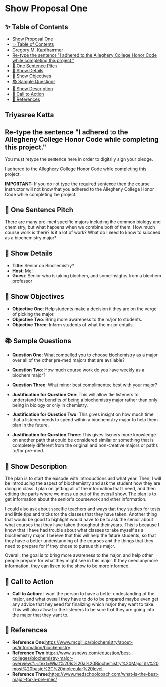 # Show Proposal One

## ✨ Table of Contents

<!---toc start-->

* [Show Proposal One](#show-proposal-one)
* [✨ Table of Contents](#-table-of-contents)
* [Gregory M. Kapfhammer](#gregory-m-kapfhammer)
* [Re-type the sentence "I adhered to the Allegheny College Honor Code while completing this project."](#re-type-the-sentence-i-adhered-to-the-allegheny-college-honor-code-while-completing-this-project)
* [🏁 One Sentence Pitch](#-one-sentence-pitch)
* [🔬 Show Details](#-show-details)
* [📝 Show Objectives](#-show-objectives)
* [📚 Sample Questions](#-sample-questions)
* [🎉 Show Description](#-show-description)
* [📢 Call to Action](#-call-to-action)
* [🦜 References](#-references)

<!---toc end-->

## Triyasree Katta

## Re-type the sentence "I adhered to the Allegheny College Honor Code while completing this project."

You must retype the sentence here in order to digitally sign your pledge.

I adhered to the Allegheny College Honor Code while completing this project.

**IMPORTANT:** If you do not type the required sentence then the course
instructor will not know that you adhered to the Allegheny College Honor Code
while completing the project.

## 🏁 One Sentence Pitch

There are many pre-med specific majors including the common biology and chemistry, but what happens when we combine both of them. How much course work is there? Is it a lot of work? What do I need to know to succeed as a biochemistry major?

## 🔬 Show Details

- **Title**: Senior on Biochemistry?
- **Host**: Me!
- **Guest**: Senior who is taking biochem, and some insights from a biochem professor

## 📝 Show Objectives

- **Objective One**: Help students make a decision if they are on the verge of picking the major.
- **Objective Two**: Bring more awareness to the major to students.
- **Objective Three**: Inform students of what the major entails.

## 📚 Sample Questions

- **Question One**: What compelled you to choose biochemistry as a major over all of the other pre-med majors that are available?
- **Question Two**: How much course work do you have weekly as a biochem major?
- **Question Three**: What minor best complimented best with your major?

- **Justification for Question One**: This will allow the listeners to understand the benefits of being a biochemistry major rather than only being in biology or only in chemistry.
- **Justification for Question Two**: This gives insight on how much time that a listener needs to spend within a biochemistry major to help them plan in the future.
- **Justification for Question Three**: This gives liseners more knowledge on another path that could be considered similar or something that is completely different from the original and non-creative majors or paths to/for pre-med.

## 🎉 Show Description

The plan is to start the episode with introductions and what year. Then, I will be introducing the aspect of biochemistry and ask the student how they are doing in class. I plan on getting all of the information that I need, and then editing the parts where we mess up out of the overall show. The plan is to get information about the senior's coursework and other information.

I could also ask about specific teachers and ways that they studies for tests and little tips and tricks for the classes that they have taken. Another thing that would be good to highlight would have to be to ask the senior about what courses that they have taken throughout their years. This is because I know that I have had trouble about what classes to take myself as a biochemistry major. I believe that this will help the future students, so that they have a better understanding of the courses and the things that they need to prepare for if they chose to pursue this major.

Overall, the goal is to bring more awareness to the major, and help other people prepare for what they might see in this major. If they need anymore information, they can listen to the show to be more informed.

## 📢 Call to Action

- **Call to Action**: I want the person to have a better undestanding of the major, and what overall they have to do to be prepared maybe even get any advice that hey need for finalizing which major they want to take. This will also allow for the listeners to be sure that they are going into the major that they want to.

## 🦜 References

- **Reference One**:<https://www.mcgill.ca/biochemistry/about-us/information/biochemistry>
- **Reference Two**:<https://www.usnews.com/education/best-colleges/biochemistry-major-overview#:~:text=What%20Is%20a%20Biochemistry%20Major,its%20most%20basic%2C%20molecular%20level.>
- **Reference Three**:<https://www.medschoolcoach.com/what-is-the-best-major-for-a-pre-med/>
